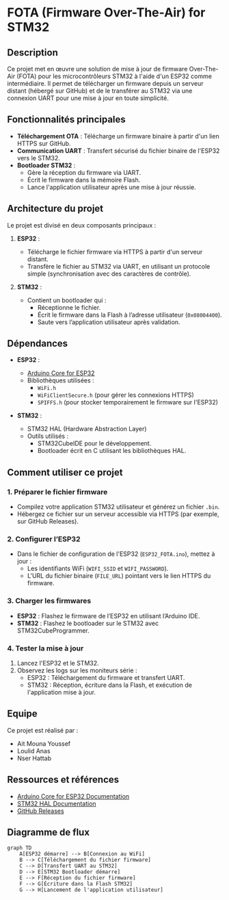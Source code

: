 # FOTA (Firmware Over-The-Air) for STM32

## Description
Ce projet met en œuvre une solution de mise à jour de firmware Over-The-Air (FOTA) pour les microcontrôleurs STM32 à l'aide d'un ESP32 comme intermédiaire. Il permet de télécharger un firmware depuis un serveur distant (hébergé sur GitHub) et de le transférer au STM32 via une connexion UART pour une mise à jour en toute simplicité.

## Fonctionnalités principales
- **Téléchargement OTA** : Télécharge un firmware binaire à partir d'un lien HTTPS sur GitHub.
- **Communication UART** : Transfert sécurisé du fichier binaire de l'ESP32 vers le STM32.
- **Bootloader STM32** : 
  - Gère la réception du firmware via UART.
  - Écrit le firmware dans la mémoire Flash.
  - Lance l'application utilisateur après une mise à jour réussie.

## Architecture du projet
Le projet est divisé en deux composants principaux :
1. **ESP32** : 
   - Télécharge le fichier firmware via HTTPS à partir d'un serveur distant.
   - Transfère le fichier au STM32 via UART, en utilisant un protocole simple (synchronisation avec des caractères de contrôle).
   
2. **STM32** :
   - Contient un bootloader qui :
     - Réceptionne le fichier.
     - Écrit le firmware dans la Flash à l’adresse utilisateur (`0x08004400`).
     - Saute vers l’application utilisateur après validation.

## Dépendances
- **ESP32** :
  - [Arduino Core for ESP32](https://github.com/espressif/arduino-esp32)
  - Bibliothèques utilisées :
    - `WiFi.h`
    - `WiFiClientSecure.h` (pour gérer les connexions HTTPS)
    - `SPIFFS.h` (pour stocker temporairement le firmware sur l'ESP32)
  
- **STM32** :
  - STM32 HAL (Hardware Abstraction Layer)
  - Outils utilisés :
    - STM32CubeIDE pour le développement.
    - Bootloader écrit en C utilisant les bibliothèques HAL.

## Comment utiliser ce projet
### 1. Préparer le fichier firmware
- Compilez votre application STM32 utilisateur et générez un fichier `.bin`.
- Hébergez ce fichier sur un serveur accessible via HTTPS (par exemple, sur GitHub Releases).

### 2. Configurer l’ESP32
- Dans le fichier de configuration de l'ESP32 (`ESP32_FOTA.ino`), mettez à jour :
  - Les identifiants WiFi (`WIFI_SSID` et `WIFI_PASSWORD`).
  - L'URL du fichier binaire (`FILE_URL`) pointant vers le lien HTTPS du firmware.

### 3. Charger les firmwares
- **ESP32** : Flashez le firmware de l’ESP32 en utilisant l’Arduino IDE.
- **STM32** : Flashez le bootloader sur le STM32 avec STM32CubeProgrammer.

### 4. Tester la mise à jour
1. Lancez l'ESP32 et le STM32.
2. Observez les logs sur les moniteurs série :
   - ESP32 : Téléchargement du firmware et transfert UART.
   - STM32 : Réception, écriture dans la Flash, et exécution de l'application mise à jour.
## Equipe
Ce projet est réalisé par :
- Ait Mouna Youssef
- Loulid Anas
- Nser Hattab

## Ressources et références
- [Arduino Core for ESP32 Documentation](https://docs.espressif.com/projects/arduino-esp32/en/latest/)
- [STM32 HAL Documentation](https://www.st.com/en/development-tools/stm32cubeide.html)
- [GitHub Releases](https://docs.github.com/en/repositories/releasing-projects-on-github)


## Diagramme de flux
```mermaid
graph TD
    A[ESP32 démarre] --> B[Connexion au WiFi]
    B --> C[Téléchargement du fichier firmware]
    C --> D[Transfert UART au STM32]
    D --> E[STM32 Bootloader démarre]
    E --> F[Réception du fichier firmware]
    F --> G[Écriture dans la Flash STM32]
    G --> H[Lancement de l'application utilisateur]

